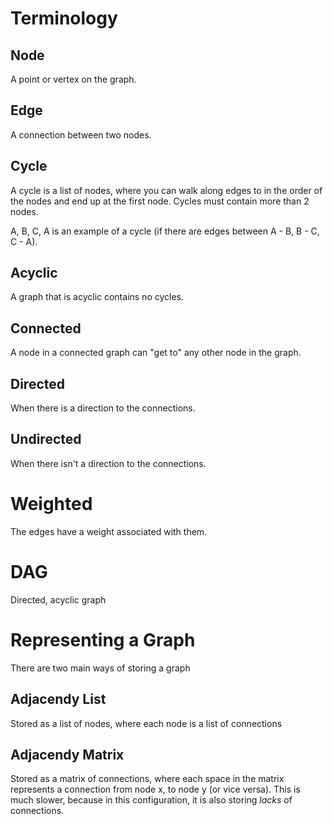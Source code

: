 # Terminology

## Node

A point or vertex on the graph.

## Edge

A connection between two nodes.

## Cycle

A cycle is a list of nodes, where you can walk along edges to in the order of
the nodes and end up at the first node. Cycles must contain more than 2 nodes.

A, B, C, A is an example of a cycle
(if there are edges between A - B, B - C, C - A).

## Acyclic

A graph that is acyclic contains no cycles.

## Connected

A node in a connected graph can "get to" any other node in the graph.

## Directed

When there is a direction to the connections.

## Undirected

When there isn't a direction to the connections.

# Weighted

The edges have a weight associated with them.

# DAG

Directed, acyclic graph

# Representing a Graph

There are two main ways of storing a graph

## Adjacendy List

Stored as a list of nodes, where each node is a list of connections

## Adjacendy Matrix

Stored as a matrix of connections, where each space in the matrix represents
a connection from node x, to node y (or vice versa). This is much slower,
because in this configuration, it is also storing _lacks_ of connections.
